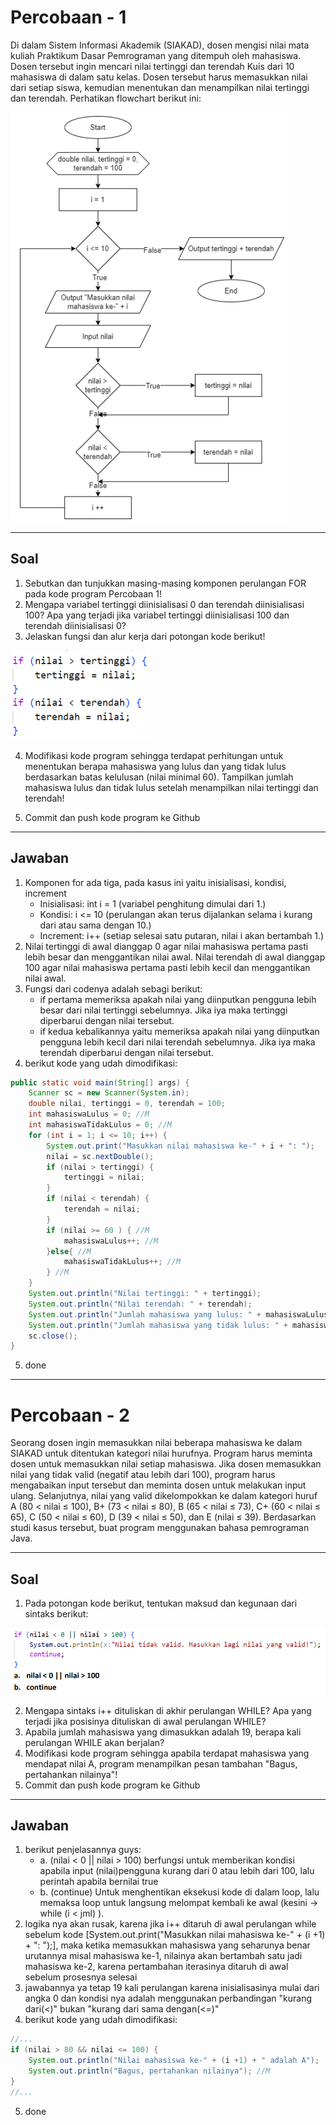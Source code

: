 # Percobaan - 1

Di dalam Sistem Informasi Akademik (SIAKAD), dosen mengisi nilai mata kuliah Praktikum
Dasar Pemrograman yang ditempuh oleh mahasiswa. Dosen tersebut ingin mencari nilai
tertinggi dan terendah Kuis dari 10 mahasiswa di dalam satu kelas. Dosen tersebut harus
memasukkan nilai dari setiap siswa, kemudian menentukan dan menampilkan nilai tertinggi
dan terendah. Perhatikan flowchart berikut ini:

![penjelasan](assets/img/percobaan1.png)

---
## Soal

1. Sebutkan dan tunjukkan masing-masing komponen perulangan FOR pada kode program Percobaan 1!
2. Mengapa variabel tertinggi diinisialisasi 0 dan terendah diinisialisasi 100? Apa yang terjadi jika variabel tertinggi diinisialisasi 100 dan terendah diinisialisasi 0?
3. Jelaskan fungsi dan alur kerja dari potongan kode berikut!

![soalno3](assets/img/p1-no3.png)

4. Modifikasi kode program sehingga terdapat perhitungan untuk menentukan berapa mahasiswa yang lulus dan yang tidak lulus berdasarkan batas kelulusan (nilai minimal 60). Tampilkan jumlah mahasiswa lulus dan tidak lulus setelah menampilkan nilai tertinggi dan terendah!

5. Commit dan push kode program ke Github

---
## Jawaban

1. Komponen for ada tiga, pada kasus ini yaitu inisialisasi, kondisi, increment
    - Inisialisasi: int i = 1 (variabel penghitung dimulai dari 1.)
    - Kondisi: i <= 10 (perulangan akan terus dijalankan selama i kurang dari atau sama dengan 10.)
    - Increment: i++ (setiap selesai satu putaran, nilai i akan bertambah 1.)
2. Nilai tertinggi di awal dianggap 0 agar nilai mahasiswa pertama pasti lebih besar dan menggantikan nilai awal. Nilai terendah di awal dianggap 100 agar nilai mahasiswa pertama pasti lebih kecil dan menggantikan nilai awal.
3. Fungsi dari codenya adalah sebagi berikut:
    - if pertama memeriksa apakah nilai yang diinputkan pengguna lebih besar dari nilai tertinggi sebelumnya. Jika iya maka tertinggi diperbarui dengan nilai tersebut.
    - if kedua kebalikannya yaitu memeriksa apakah nilai yang diinputkan pengguna lebih kecil dari nilai terendah sebelumnya. Jika iya maka terendah diperbarui dengan nilai tersebut.
4. berikut kode yang udah dimodifikasi:
```java
public static void main(String[] args) {
    Scanner sc = new Scanner(System.in);
    double nilai, tertinggi = 0, terendah = 100;
    int mahasiswaLulus = 0; //M
    int mahasiswaTidakLulus = 0; //M
    for (int i = 1; i <= 10; i++) {
        System.out.print("Masukkan nilai mahasiswa ke-" + i + ": ");
        nilai = sc.nextDouble();
        if (nilai > tertinggi) {
            tertinggi = nilai;
        }
        if (nilai < terendah) {
            terendah = nilai;   
        }
        if (nilai >= 60 ) { //M
            mahasiswaLulus++; //M
        }else{ //M
            mahasiswaTidakLulus++; //M
        } //M
    }
    System.out.println("Nilai tertinggi: " + tertinggi);
    System.out.println("Nilai terendah: " + terendah);
    System.out.println("Jumlah mahasiswa yang lulus: " + mahasiswaLulus); //M
    System.out.println("Jumlah mahasiswa yang tidak lulus: " + mahasiswaTidakLulus);//M
    sc.close();
}
```

5. done

---
# Percobaan - 2

Seorang dosen ingin memasukkan nilai beberapa mahasiswa ke dalam SIAKAD untuk
ditentukan kategori nilai hurufnya. Program harus meminta dosen untuk memasukkan nilai
setiap mahasiswa. Jika dosen memasukkan nilai yang tidak valid (negatif atau lebih dari 100),
program harus mengabaikan input tersebut dan meminta dosen untuk melakukan input
ulang. Selanjutnya, nilai yang valid dikelompokkan ke dalam kategori huruf A (80 < nilai ≤ 100),
B+ (73 < nilai ≤ 80), B (65 < nilai ≤ 73), C+ (60 < nilai ≤ 65), C (50 < nilai ≤ 60), D (39 < nilai ≤ 50),
dan E (nilai ≤ 39).
Berdasarkan studi kasus tersebut, buat program menggunakan bahasa pemrograman
Java.

---
## Soal

1. Pada potongan kode berikut, tentukan maksud dan kegunaan dari sintaks berikut:

![soalno1](assets/img/p2-no1.png)

2. Mengapa sintaks i++ dituliskan di akhir perulangan WHILE? Apa yang terjadi jika posisinya dituliskan di awal perulangan WHILE?
3. Apabila jumlah mahasiswa yang dimasukkan adalah 19, berapa kali perulangan WHILE akan berjalan?
4. Modifikasi kode program sehingga apabila terdapat mahasiswa yang mendapat nilai A,
program menampilkan pesan tambahan "Bagus, pertahankan nilainya"!
5. Commit dan push kode program ke Github

---
## Jawaban

1. berikut penjelasannya guys:
    - a. (nilai < 0 || nilai > 100) berfungsi untuk memberikan kondisi apabila input (nilai)pengguna kurang dari 0 atau lebih dari 100, lalu perintah apabila bernilai true
    - b. (continue) Untuk menghentikan eksekusi kode di dalam loop, lalu memaksa loop untuk langsung melompat kembali ke awal (kesini -> while (i < jml) ).
2. logika nya akan rusak, karena jika i++ ditaruh di awal perulangan while sebelum kode [System.out.print("Masukkan nilai mahasiswa ke-" + (i +1) + ": ");], maka ketika memasukkan mahasiswa yang seharunya benar urutannya misal mahasiswa ke-1, nilainya akan bertambah satu jadi mahasiswa ke-2, karena pertambahan iterasinya ditaruh di awal sebelum prosesnya selesai
3. jawabannya ya tetap 19 kali perulangan karena inisialisasinya mulai dari angka 0 dan kondisi nya adalah menggunakan perbandingan "kurang dari(<)" bukan "kurang dari sama dengan(<=)"
4. berikut kode yang udah dimodifikasi:
```java
//...
if (nilai > 80 && nilai <= 100) {
    System.out.println("Nilai mahasiswa ke-" + (i +1) + " adalah A");
    System.out.println("Bagus, pertahankan nilainya"); //M
}
//...
```
5. done